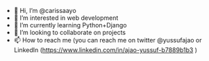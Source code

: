 - 👋 Hi, I’m @carissaayo
- 👀 I’m interested in web development 
- 🌱 I’m currently learning Python+Django
- 💞️ I’m looking to collaborate on projects
- 📫 How to reach me (you can reach me on twitter 
@yussufajao or LinkedIn (https://www.linkedin.com/in/ajao-yussuf-b7889b1b3 )

<!---
carissaayo/carissaayo is a ✨ special ✨ repository because its `README.md` (this file) appears on your GitHub profile.
You can click the Preview link to take a look at your changes.
--->
